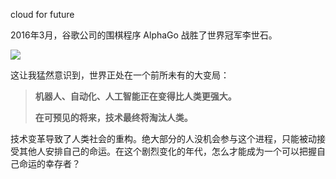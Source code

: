cloud for future

2016年3月，谷歌公司的围棋程序 AlphaGo 战胜了世界冠军李世石。

![](docs/images/alphago.jpg)

这让我猛然意识到，世界正处在一个前所未有的大变局：

> **机器人、自动化、人工智能正在变得比人类更强大。**
>
> **在可预见的将来，技术最终将淘汰人类。**

技术变革导致了人类社会的重构。绝大部分的人没机会参与这个进程，只能被动接受其他人安排自己的命运。在这个剧烈变化的年代，怎么才能成为一个可以把握自己命运的幸存者？



